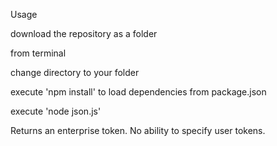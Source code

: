 Usage

download the repository as a folder


from terminal

  change directory to your folder
  
  execute 'npm install' to load dependencies from package.json
  
  execute 'node json.js'
  
  
Returns an enterprise token. No ability to specify user tokens.
